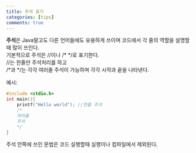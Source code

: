 ```yaml
---
title: 주석 표기
categories: [tips]
comments: true
---
```


**주석**은 Java말고도 다른 언어들에도 유용하게 쓰이며 코드에서 각 줄의 역할을 설명할때 많이 쓰인다.   
기본적으로 주석은 //이나 /* */로 표기한다.   
//는 한줄만 주석처리를 하고   
/*과 */는 각각 여러줄 주석이 가능하며 각각 시작과 끝을 나타낸다.   

예시:
```c
#include <stdio.h>
int main(){
    printf("Hello world"); //한줄 주석
    /*
    여러줄
    주석
    */
}
```
주석 안쪽에 쓰인 문법은 코드 실행할때 실행이나 컴파일에서 제외된다.

